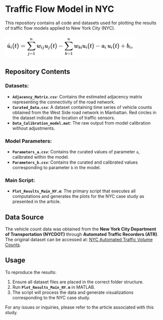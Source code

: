 # Traffic Flow Model in NYC

This repository contains all code and datasets used for plotting the results of traffic flow models applied to New York City (NYC).

![Equation](figures/Model_Equation.png)

## Repository Contents

### Datasets:
- **`Adjacency_Matrix.csv`**: Contains the estimated adjacency matrix representing the connectivity of the road network.
- **`Curated_Data.csv`**: A dataset containing time series of vehicle counts obtained from the West Side road network in Manhattan. Red circles in the dataset indicate the location of traffic sensors.
- **`Data_Calibration_model.mat`**: The raw output from model calibration without adjustments.

### Model Parameters:
- **`Parameters_a.csv`**: Contains the curated values of parameter `a`, calibrated within the model.
- **`Parameters_b.csv`**: Contains the curated and calibrated values corresponding to parameter `b` in the model.

### Main Script:
- **`Plot_Results_Main_NY.m`**: The primary script that executes all computations and generates the plots for the NYC case study as presented in the article.

## Data Source
The vehicle count data was obtained from the **New York City Department of Transportation (NYCDOT)** through **Automated Traffic Recorders (ATR)**. The original dataset can be accessed at:
[NYC Automated Traffic Volume Counts](https://data.cityofnewyork.us/Transportation/Automated-Traffic-Volume-Counts/7ym2-wayt/about_data).

## Usage
To reproduce the results:
1. Ensure all dataset files are placed in the correct folder structure.
2. Run **`Plot_Results_Main_NY.m`** in MATLAB.
3. The script will process the data and generate visualizations corresponding to the NYC case study.

For any issues or inquiries, please refer to the article associated with this study.

